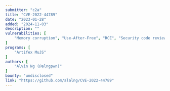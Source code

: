 ```yaml
---
submitter: "c2a"
title: "CVE-2022-44789"
date: "2023-01-28"
added: "2024-11-03"
description: ""
vulnerabilities: [
    "Memory corruption", "Use-After-Free", "RCE", "Security code review"
]
programs: [
    "Artifex MuJS"
]
authors: [
    "Alvin Ng (@alngpwn)"
]
bounty: "undisclosed"
link: "https://github.com/alalng/CVE-2022-44789"
---
```




